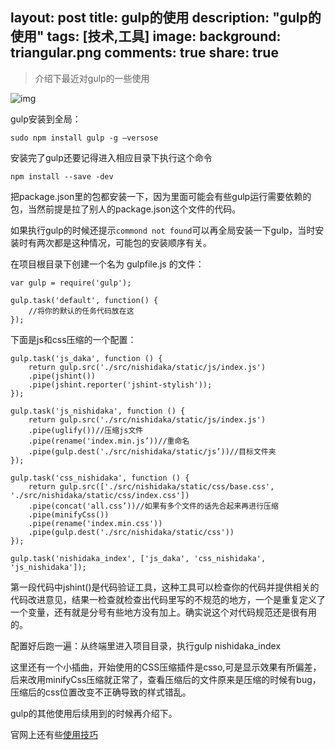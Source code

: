 layout: post
title: gulp的使用
description: "gulp的使用"
tags: [技术,工具]
image:
background: triangular.png
comments: true
share: true
---

>介绍下最近对gulp的一些使用

![img](http://7vznhl.com1.z0.glb.clouddn.com/2015-9-3-01QQ20150912-1@2x.png)

gulp安装到全局：

	sudo npm install gulp -g —versose

安装完了gulp还要记得进入相应目录下执行这个命令

	npm install --save -dev

把package.json里的包都安装一下，因为里面可能会有些gulp运行需要依赖的包，当然前提是拉了别人的package.json这个文件的代码。

如果执行gulp的时候还提示```commond not found```可以再全局安装一下gulp，当时安装时有两次都是这种情况，可能包的安装顺序有关。

在项目根目录下创建一个名为 gulpfile.js 的文件：

	var gulp = require('gulp');

	gulp.task('default', function() {
	    //将你的默认的任务代码放在这
	});

下面是js和css压缩的一个配置：

	gulp.task('js_daka', function () {
        return gulp.src('./src/nishidaka/static/js/index.js')
        .pipe(jshint())
        .pipe(jshint.reporter('jshint-stylish'));
	});

	gulp.task('js_nishidaka', function () {
        return gulp.src('./src/nishidaka/static/js/index.js')
        .pipe(uglify())//压缩js文件
        .pipe(rename('index.min.js’))//重命名
        .pipe(gulp.dest('./src/nishidaka/static/js’))//目标文件夹
	});

	gulp.task('css_nishidaka', function () {
        return gulp.src(['./src/nishidaka/static/css/base.css', './src/nishidaka/static/css/index.css'])
        .pipe(concat('all.css’))//如果有多个文件的话先合起来再进行压缩
        .pipe(minifyCss())
        .pipe(rename('index.min.css'))
        .pipe(gulp.dest('./src/nishidaka/static/css'))
	});

	gulp.task('nishidaka_index', ['js_daka', 'css_nishidaka', 'js_nishidaka']);

第一段代码中jshint()是代码验证工具，这种工具可以检查你的代码并提供相关的代码改进意见，结果一检查就检查出代码里写的不规范的地方，一个是重复定义了一个变量，还有就是分号有些地方没有加上。确实说这个对代码规范还是很有用的。

配置好后跑一遍：从终端里进入项目目录，执行gulp nishidaka_index

这里还有一个小插曲，开始使用的CSS压缩插件是csso,可是显示效果有所偏差，后来改用minifyCss压缩就正常了，查看压缩后的文件原来是压缩的时候有bug，压缩后的css位置改变不正确导致的样式错乱。

gulp的其他使用后续用到的时候再介绍下。

官网上还有些[使用技巧](http://www.gulpjs.com.cn/docs/recipes/)